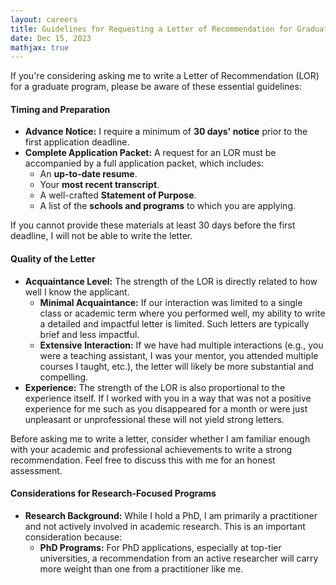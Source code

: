 ```yaml
---
layout: careers 
title: Guidelines for Requesting a Letter of Recommendation for Graduate Programs
date: Dec 15, 2023
mathjax: true
---
```


If you're considering asking me to write a Letter of Recommendation (LOR) for a graduate program, please be aware of these essential guidelines:

#### Timing and Preparation
- **Advance Notice:** I require a minimum of **30 days' notice** prior to the first application deadline.
- **Complete Application Packet:** A request for an LOR must be accompanied by a full application packet, which includes:
  - An **up-to-date resume**.
  - Your **most recent transcript**.
  - A well-crafted **Statement of Purpose**.
  - A list of the **schools and programs** to which you are applying.

If you cannot provide these materials at least 30 days before the first deadline, I will not be able to write the letter.

#### Quality of the Letter
- **Acquaintance Level:** The strength of the LOR is directly related to how well I know the applicant.
  - **Minimal Acquaintance:** If our interaction was limited to a single class or academic term where you performed well, my ability to write a detailed and impactful letter is limited. Such letters are typically brief and less impactful.
  - **Extensive Interaction:** If we have had multiple interactions (e.g., you were a teaching assistant, I was your mentor, you attended multiple courses I taught, etc.), the letter will likely be more substantial and compelling.
- **Experience:** The strength of the LOR is also proportional to the experience itself. If I worked with you in a way that was not a positive experience for me such as you disappeared for a month or were just unpleasant or unprofessional these will not yield strong letters.

Before asking me to write a letter, consider whether I am familiar enough with your academic and professional achievements to write a strong recommendation. Feel free to discuss this with me for an honest assessment.

#### Considerations for Research-Focused Programs
- **Research Background:** While I hold a PhD, I am primarily a practitioner and not actively involved in academic research. This is an important consideration because:
  - **PhD Programs:** For PhD applications, especially at top-tier universities, a recommendation from an active researcher will carry more weight than one from a practitioner like me.
